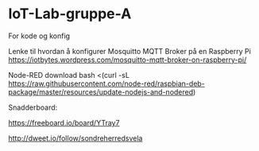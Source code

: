 # IoT-Lab-gruppe-A
For kode og konfig


Lenke til hvordan å konfigurer Mosquitto MQTT Broker på en Raspberry Pi
https://iotbytes.wordpress.com/mosquitto-mqtt-broker-on-raspberry-pi/


Node-RED download
bash <(curl -sL https://raw.githubusercontent.com/node-red/raspbian-deb-package/master/resources/update-nodejs-and-nodered)


Snadderboard:

https://freeboard.io/board/YTray7

http://dweet.io/follow/sondreherredsvela
